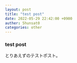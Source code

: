 ```yaml
---
layout: post
title: "test post"
date: 2022-05-29 22:42:00 +0900
auther: 5hunsat0
categories: other 
---
```



### test post

とりあえずのテストポスト。